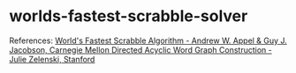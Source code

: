 # worlds-fastest-scrabble-solver
<p>References:
<a href="https://www.cs.cmu.edu/afs/cs/academic/class/15451-s06/www/lectures/scrabble.pdf">World's Fastest Scrabble Algorithm - Andrew W. Appel & Guy J. Jacobson, Carnegie Mellon </a>
<a href="https://www.youtube.com/watch?v=TJ8SkcUSdbU">Directed Acyclic Word Graph Construction - Julie Zelenski, Stanford</a></p>
